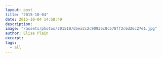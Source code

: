 ```yaml
---
layout: post
title: "2015-10-04"
date: 2015-10-04 14:58:49
description: 
image: "/assets/photos/201510/d5ea3c2c90936c0c578ff2c6d26c27e1.jpg"
author: Elise Plain
excerpt: 
tags: 
  - all
---
```



<p></p>
